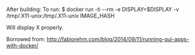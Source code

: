 
After building:
To run:
$ docker run -ti --rm -e DISPLAY=$DISPLAY -v /tmp/.X11-unix:/tmp/.X11-unix IMAGE_HASH

Will display X properly. 

Borrowed from: http://fabiorehm.com/blog/2014/09/11/running-gui-apps-with-docker/